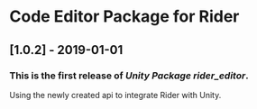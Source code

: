 # Code Editor Package for Rider

## [1.0.2] - 2019-01-01

### This is the first release of *Unity Package rider_editor*.

Using the newly created api to integrate Rider with Unity.
